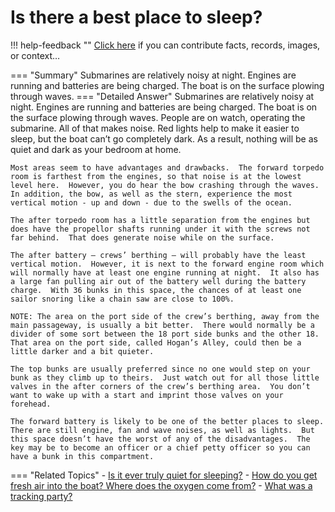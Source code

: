 # Is there a best place to sleep?

!!! help-feedback ""
    <a href="/feedback/" data-feedback-link>Click here</a>
    if you can contribute facts, records, images, or context…

<a id="summary"></a>
=== "Summary"
    Submarines are relatively noisy at night. Engines are running and batteries are being charged. The boat is on the surface plowing through waves.
=== "Detailed Answer"
    Submarines are relatively noisy at night.  Engines are running and batteries are being charged.  The boat is on the surface plowing through waves.  People are on watch, operating the submarine.  All of that makes noise.  Red lights help to make it easier to sleep, but the boat can’t go completely dark.  As a result, nothing will be as quiet and dark as your bedroom at home.

    Most areas seem to have advantages and drawbacks.  The forward torpedo room is farthest from the engines, so that noise is at the lowest level here.  However, you do hear the bow crashing through the waves.  In addition, the bow, as well as the stern, experience the most vertical motion - up and down - due to the swells of the ocean.

    The after torpedo room has a little separation from the engines but does have the propellor shafts running under it with the screws not far behind.  That does generate noise while on the surface.

    The after battery – crews’ berthing – will probably have the least vertical motion.  However, it is next to the forward engine room which will normally have at least one engine running at night.  It also has a large fan pulling air out of the battery well during the battery charge.  With 36 bunks in this space, the chances of at least one sailor snoring like a chain saw are close to 100%.

    NOTE: The area on the port side of the crew’s berthing, away from the main passageway, is usually a bit better.  There would normally be a divider of some sort between the 18 port side bunks and the other 18.  That area on the port side, called Hogan’s Alley, could then be a little darker and a bit quieter.

    The top bunks are usually preferred since no one would step on your bunk as they climb up to theirs.  Just watch out for all those little valves in the after corners of the crew’s berthing area.  You don’t want to wake up with a start and imprint those valves on your forehead.

    The forward battery is likely to be one of the better places to sleep.  There are still engine, fan and wave noises, as well as lights.  But this space doesn’t have the worst of any of the disadvantages.  The key may be to become an officer or a chief petty officer so you can have a bunk in this compartment.
=== "Related Topics"
    - [Is it ever truly quiet for sleeping?](./is-it-ever-truly-quiet-for-sleeping.md#summary)
    - [How do you get fresh air into the boat? Where does the oxygen come from?](./how-do-you-get-fresh-air-into-the-boat-where-does-the-oxygen-come-from.md#summary)
    - [What was a tracking party?](./what-was-a-tracking-party.md#summary)